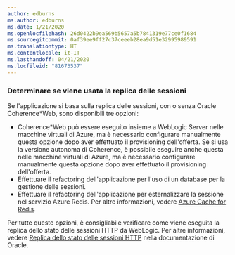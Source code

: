 ```yaml
---
author: edburns
ms.author: edburns
ms.date: 1/21/2020
ms.openlocfilehash: 26d0422b9ea569b5657a5b7841319e77ce0f1684
ms.sourcegitcommit: 0af39ee9ff27c37ceeeb28ea9d51e32995989591
ms.translationtype: HT
ms.contentlocale: it-IT
ms.lasthandoff: 04/21/2020
ms.locfileid: "81673537"
---
```

### <a name="determine-whether-session-replication-is-used"></a>Determinare se viene usata la replica delle sessioni

Se l'applicazione si basa sulla replica delle sessioni, con o senza Oracle Coherence*Web, sono disponibili tre opzioni:

* Coherence*Web può essere eseguito insieme a WebLogic Server nelle macchine virtuali di Azure, ma è necessario configurare manualmente questa opzione dopo aver effettuato il provisioning dell'offerta. Se si usa la versione autonoma di Coherence, è possibile eseguire anche questa nelle macchine virtuali di Azure, ma è necessario configurare manualmente questa opzione dopo aver effettuato il provisioning dell'offerta.
* Effettuare il refactoring dell'applicazione per l'uso di un database per la gestione delle sessioni.
* Effettuare il refactoring dell'applicazione per esternalizzare la sessione nel servizio Azure Redis. Per altre informazioni, vedere [Azure Cache for Redis](/azure/azure-cache-for-redis/cache-overview).

Per tutte queste opzioni, è consigliabile verificare come viene eseguita la replica dello stato delle sessioni HTTP da WebLogic. Per altre informazioni, vedere [Replica dello stato delle sessioni HTTP](https://docs.oracle.com/en/middleware/fusion-middleware/weblogic-server/12.2.1.4/clust/failover.html#GUID-E13D8142-66BA-46A1-854F-4FC6F82992DD) nella documentazione di Oracle.
